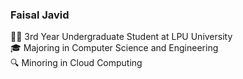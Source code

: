 ### Faisal Javid

👨‍💻 3rd Year Undergraduate Student at LPU University  
🎓 Majoring in Computer Science and Engineering  
🔍 Minoring in Cloud Computing  


